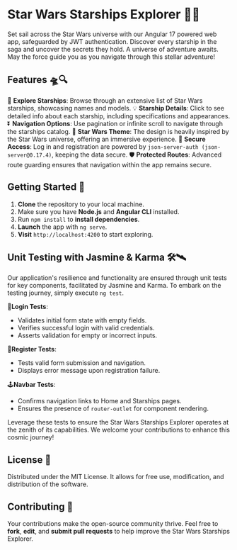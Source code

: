 # Star Wars Starships Explorer 🚀✨

Set sail across the Star Wars universe with our Angular 17 powered web app, safeguarded by JWT authentication. Discover every starship in the saga and uncover the secrets they hold. A universe of adventure awaits. May the force guide you as you navigate through this stellar adventure!

## Features 🛸🔍

📜 **Explore Starships**: Browse through an extensive list of Star Wars starships, showcasing names and models. 
💡 **Starship Details**: Click to see detailed info about each starship, including specifications and appearances. 
⏬ **Navigation Options**: Use pagination or infinite scroll to navigate through the starships catalog. 
🎨 **Star Wars Theme**: The design is heavily inspired by the Star Wars universe, offering an immersive experience. 
🔐 **Secure Access**: Log in and registration are powered by `json-server-auth (json-server@0.17.4)`, keeping the data secure. 
🛡️ **Protected Routes**: Advanced route guarding ensures that navigation within the app remains secure. 

## Getting Started 🌠

1. **Clone** the repository to your local machine.
2. Make sure you have **Node.js** and **Angular CLI** installed.
3. Run `npm install` to **install dependencies**.
4. **Launch** the app with `ng serve`.
5. **Visit** `http://localhost:4200` to start exploring.

## Unit Testing with Jasmine & Karma 🛠️🛰️

Our application's resilience and functionality are ensured through unit tests for key components, facilitated by Jasmine and Karma. To embark on the testing journey, simply execute `ng test`.

🔑**Login Tests**:
  - Validates initial form state with empty fields.
  - Verifies successful login with valid credentials.
  - Asserts validation for empty or incorrect inputs.

📝**Register Tests**:
  - Tests valid form submission and navigation.
  - Displays error message upon registration failure.

🕹️**Navbar Tests**:
  - Confirms navigation links to Home and Starships pages.
  - Ensures the presence of `router-outlet` for component rendering.

Leverage these tests to ensure the Star Wars Starships Explorer operates at the zenith of its capabilities. We welcome your contributions to enhance this cosmic journey!


## License 📄

Distributed under the MIT License. It allows for free use, modification, and distribution of the software.

## Contributing 🤝

Your contributions make the open-source community thrive. Feel free to **fork**, **edit**, and **submit pull requests** to help improve the Star Wars Starships Explorer.